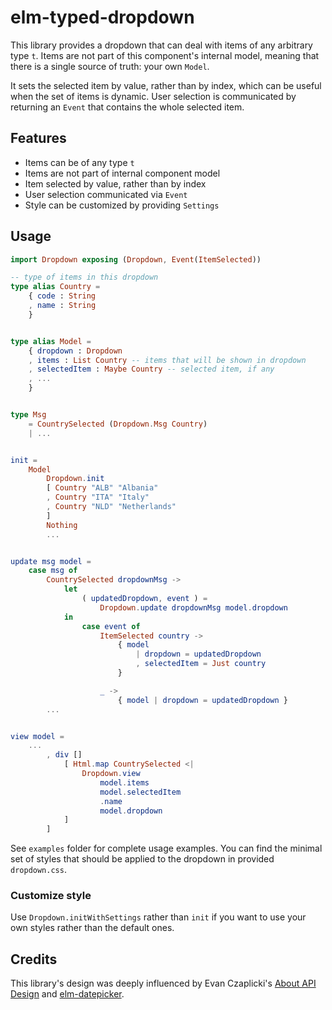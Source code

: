 # elm-typed-dropdown

This library provides a dropdown that can deal with items of any arbitrary type `t`. Items are not part of this component's internal model, meaning that there is a single source of truth: your own `Model`.

It sets the selected item by value, rather than by index, which can be useful when the set of items is dynamic. User selection is communicated by returning an `Event` that contains the whole selected item. 

## Features

- Items can be of any type `t`
- Items are not part of internal component model
- Item selected by value, rather than by index
- User selection communicated via `Event`
- Style can be customized by providing `Settings`

## Usage

```elm
import Dropdown exposing (Dropdown, Event(ItemSelected))

-- type of items in this dropdown
type alias Country =
    { code : String
    , name : String
    }


type alias Model =
    { dropdown : Dropdown
    , items : List Country -- items that will be shown in dropdown
    , selectedItem : Maybe Country -- selected item, if any
    , ...
    }


type Msg
    = CountrySelected (Dropdown.Msg Country)
    | ...


init =
    Model
        Dropdown.init
        [ Country "ALB" "Albania"
        , Country "ITA" "Italy"
        , Country "NLD" "Netherlands"
        ]
        Nothing
        ...


update msg model =
    case msg of
        CountrySelected dropdownMsg ->
            let
                ( updatedDropdown, event ) =
                    Dropdown.update dropdownMsg model.dropdown
            in
                case event of
                    ItemSelected country ->
                        { model
                            | dropdown = updatedDropdown
                            , selectedItem = Just country
                        }

                    _ ->
                        { model | dropdown = updatedDropdown }
        ...


view model =
    ...
        , div []
            [ Html.map CountrySelected <|
                Dropdown.view
                    model.items
                    model.selectedItem
                    .name
                    model.dropdown
            ]
        ]
```

See `examples` folder for complete usage examples. You can find the minimal set of styles that should be applied to the dropdown in provided `dropdown.css`.

### Customize style

Use `Dropdown.initWithSettings` rather than `init` if you want to use your own styles rather than the default ones.

## Credits

This library's design was deeply influenced by Evan Czaplicki's [About API Design](https://github.com/evancz/elm-sortable-table#about-api-design) and [elm-datepicker](https://github.com/elm-community/elm-datepicker).
